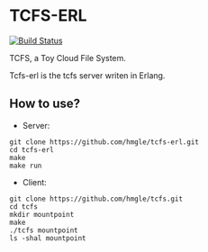 # TCFS-ERL

[![Build Status](https://travis-ci.org/hmgle/tcfs-erl.png?branch=master)](https://travis-ci.org/hmgle/tcfs-erl)

TCFS, a Toy Cloud File System.

Tcfs-erl is the tcfs server writen in Erlang.

## How to use?

- Server:

```
git clone https://github.com/hmgle/tcfs-erl.git
cd tcfs-erl
make
make run
```

- Client:

```
git clone https://github.com/hmgle/tcfs.git
cd tcfs
mkdir mountpoint
make
./tcfs mountpoint
ls -shal mountpoint
```
